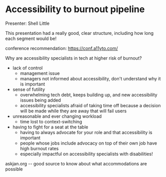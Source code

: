 # Accessibility to burnout pipeline

Presenter: Shell Little

This presentation had a really good, clear structure, including how long each segment would be!

conference recommendation: https://conf.a11yto.com/

Why are accessibility specialists in tech at higher risk of burnout?

* lack of control
    * management issue
    * managers not informed about accessibility, don't understand why it is important
* sense of futility
    * overwhelming tech debt, keeps building up, and new accessibility issues being added
    * accessibility specialists afraid of taking time off because a decision will be made while they are away that will fail users
* unreasonable and ever changing workload
    * time lost to context-switching
* having to fight for a seat at the table
    * having to always advocate for your role and that accessibility is important
    * people whose jobs include advocacy on top of their own job have high burnout rates
    * especially impactful on accessibility specialists with disabilities!

askjan.org -- good source to know about what accommodations are possible